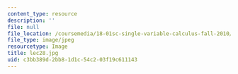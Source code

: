 ```yaml
---
content_type: resource
description: ''
file: null
file_location: /coursemedia/18-01sc-single-variable-calculus-fall-2010/c3bb389d2bb81d1c54c203f19c611143_lec28.jpg
file_type: image/jpeg
resourcetype: Image
title: lec28.jpg
uid: c3bb389d-2bb8-1d1c-54c2-03f19c611143
---
```

